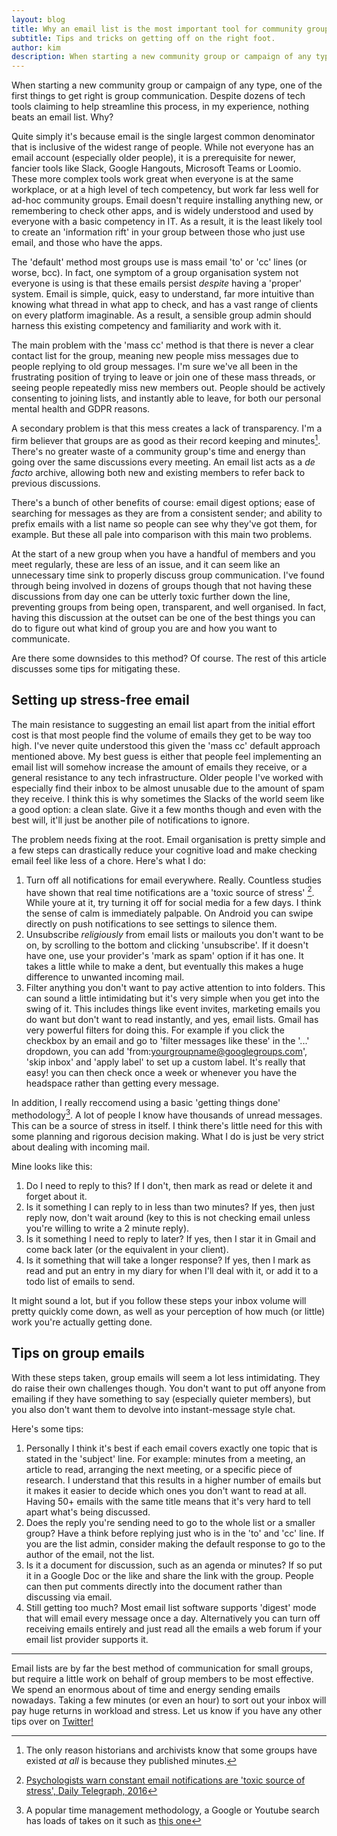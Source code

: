 ```yaml
---
layout: blog
title: Why an email list is the most important tool for community groups
subtitle: Tips and tricks on getting off on the right foot.
author: kim
description: When starting a new community group or campaign of any type, one of the first things to get right is group communication. Despite dozens of tools claiming to sort out this kind of thing, in my experience nothing beats an email list. Why?
---
```


When starting a new community group or campaign of any type, one of the first things to get right is group communication. Despite dozens of tech tools claiming to help streamline this process, in my experience, nothing beats an email list. Why?

Quite simply it's because email is the single largest common denominator that is inclusive of the widest range of people. While not everyone has an email account (especially older people), it is a prerequisite for newer, fancier tools like Slack, Google Hangouts, Microsoft Teams or Loomio. These more complex tools work great when everyone is at the same workplace, or at a high level of tech competency, but work far less well for ad-hoc community groups. Email doesn't require installing anything new, or remembering to check other apps, and is widely understood and used by everyone with a basic competency in IT. As a result, it is the least likely tool to create an 'information rift' in your group between those who just use email, and those who have the apps.

The 'default' method most groups use is mass email 'to' or 'cc' lines (or worse, bcc). In fact, one symptom of a group organisation system not everyone is using is that these emails persist _despite_ having a 'proper' system. Email is simple, quick, easy to understand, far more intuitive than knowing what thread in what app to check, and has a vast range of clients on every platform imaginable. As a result, a sensible group admin should harness this existing competency and familiarity and work with it.

The main problem with the 'mass cc' method is that there is never a clear contact list for the group, meaning new people miss messages due to people replying to old group messages. I'm sure we've all been in the frustrating position of trying to leave or join one of these mass threads, or seeing people repeatedly miss new members out. People should be actively consenting to joining lists, and instantly able to leave, for both our personal mental health and GDPR reasons.

A secondary problem is that this mess creates a lack of transparency. I'm a firm believer that groups are as good as their record keeping and minutes[^3]. There's no greater waste of a community group's time and energy than going over the same discussions every meeting. An email list acts as a _de facto_ archive, allowing both new and existing members to refer back to previous discussions.

[^3]: The only reason historians and archivists know that some groups have existed _at all_ is because they published minutes.

There's a bunch of other benefits of course: email digest options; ease of searching for messages as they are from a consistent sender; and ability to prefix emails with a list name so people can see why they've got them, for example. But these all pale into comparison with this main two problems.

At the start of a new group when you have a handful of members and you meet regularly, these are less of an issue, and it can seem like an unnecessary time sink to properly discuss group communication. I've found through being involved in dozens of groups though that not having these discussions from day one can be utterly toxic further down the line, preventing groups from being open, transparent, and well organised. In fact, having this discussion at the outset can be one of the best things you can do to figure out what kind of group you are and how you want to communicate.

Are there some downsides to this method? Of course. The rest of this article discusses some tips for mitigating these.

## Setting up stress-free email

The main resistance to suggesting an email list apart from the initial effort cost is that most people find the volume of emails they get to be way too high. I've never quite understood this given the 'mass cc' default approach mentioned above. My best guess is either that people feel implementing an email list will somehow increase the amount of emails they receive, or a general resistance to any tech infrastructure. Older people I've worked with especially find their inbox to be almost unusable due to the amount of spam they receive. I think this is why sometimes the Slacks of the world seem like a good option: a clean slate. Give it a few months though and even with the best will, it'll just be another pile of notifications to ignore.

The problem needs fixing at the root. Email organisation is pretty simple and a few steps can drastically reduce your cognitive load and make checking email feel like less of a chore. Here's what I do:

1. Turn off all notifications for email everywhere. Really. Countless studies have shown that real time notifications are a 'toxic source of stress' [^1]. While youre at it, try turning it off for social media for a few days. I think the sense of calm is immediately palpable. On Android you can swipe directly on push notifications to see settings to silence them.
1. Unsubscribe *religiously* from email lists or mailouts you don't want to be on, by scrolling to the bottom and clicking 'unsubscribe'. If it doesn't have one, use your provider's 'mark as spam' option if it has one. It takes a little while to make a dent, but eventually this makes a huge difference to unwanted incoming mail.
1. Filter anything you don't want to pay active attention to into folders. This can sound a little intimidating but it's very simple when you get into the swing of it. This includes things like event invites, marketing emails you do want but don't want to read instantly, and yes, email lists. Gmail has very powerful filters for doing this. For example if you click the checkbox by an email and go to 'filter messages like these' in the '...' dropdown, you can add 'from:yourgroupname@googlegroups.com', 'skip inbox' and 'apply label' to set up a custom label. It's really that easy! you can then check once a week or whenever you have the headspace rather than getting every message.

[^1]: [Psychologists warn constant email notifications are 'toxic source of stress', Daily Telegraph, 2016](https://www.telegraph.co.uk/news/2016/03/22/psychologists-warn-constant-email-notifications-are-toxic-source/)

In addition, I really reccomend using a basic 'getting things done' methodology[^2]. A lot of people I know have thousands of unread messages. This can be a source of stress in itself. I think there's little need for this with some planning and rigorous decision making. What I do is just be very strict about dealing with incoming mail.

[^2]: A popular time management methodology, a Google or Youtube search has loads of takes on it such as [this one](https://hamberg.no/gtd/)

Mine looks like this:

1. Do I need to reply to this? If I don't, then mark as read or delete it and forget about it.
1. Is it something I can reply to in less than two minutes? If yes, then just reply now, don't wait around (key to this is not checking email unless you're willing to write a 2 minute reply).
1. Is it something I need to reply to later? If yes, then I star it in Gmail and come back later (or the equivalent in your client).
1. Is it something that will take a longer response? If yes, then I mark as read and put an entry in my diary for when I'll deal with it, or add it to a todo list of emails to send.

It might sound a lot, but if you follow these steps your inbox volume will pretty quickly come down, as well as your perception of how much (or little) work you're actually getting done.

## Tips on group emails

With these steps taken, group emails will seem a lot less intimidating. They do raise their own challenges though. You don't want to put off anyone from emailing if they have something to say (especially quieter members), but you also don't want them to devolve into instant-message style chat.

Here's some tips:

1. Personally I think it's best if each email covers exactly one topic that is stated in the 'subject' line. For example: minutes from a meeting, an article to read, arranging the next meeting, or a specific piece of research. I understand that this results in a higher number of emails but it makes it easier to decide which ones you don't want to read at all. Having 50+ emails with the same title means that it's very hard to tell apart what's being discussed.
2. Does the reply you're sending need to go to the whole list or a smaller group? Have a think before replying just who is in the 'to' and 'cc' line. If you are the list admin, consider making the default response to go to the author of the email, not the list.
3. Is it a document for discussion, such as an agenda or minutes? If so put it in a Google Doc or the like and share the link with the group. People can then put comments directly into the document rather than discussing via email.
4. Still getting too much? Most email list software supports 'digest' mode that will email every message once a day. Alternatively you can turn off receiving emails entirely and just read all the emails a web forum if your email list provider supports it.

---

Email lists are by far the best method of communication for small groups, but require a little work on behalf of group members to be most effective. We spend an enormous about of time and energy sending emails nowadays. Taking a few minutes (or even an hour) to sort out your inbox will pay huge returns in workload and stress. Let us know if you have any other tips over on [Twitter!](https://twitter.com/gfscstudio)
